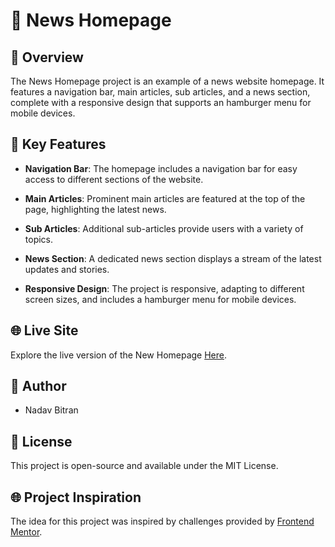 # 📰 News Homepage

## 🌟 Overview

The News Homepage project is an example of a news website homepage. It features a navigation bar, main articles, sub articles, and a news section, complete with a responsive design that supports an hamburger menu for mobile devices. 

## 🚀 Key Features

- **Navigation Bar**: The homepage includes a navigation bar for easy access to different sections of the website.

- **Main Articles**: Prominent main articles are featured at the top of the page, highlighting the latest news.

- **Sub Articles**: Additional sub-articles provide users with a variety of topics.

- **News Section**: A dedicated news section displays a stream of the latest updates and stories.

- **Responsive Design**: The project is responsive, adapting to different screen sizes, and includes a hamburger menu for mobile devices.

## 🌐 Live Site

Explore the live version of the New Homepage [Here](https://your-live-site-url.com).

## 📝 Author

- Nadav Bitran

## 📄 License

This project is open-source and available under the MIT License.

## 🌐 Project Inspiration

The idea for this project was inspired by challenges provided by [Frontend Mentor](https://www.frontendmentor.io/).
